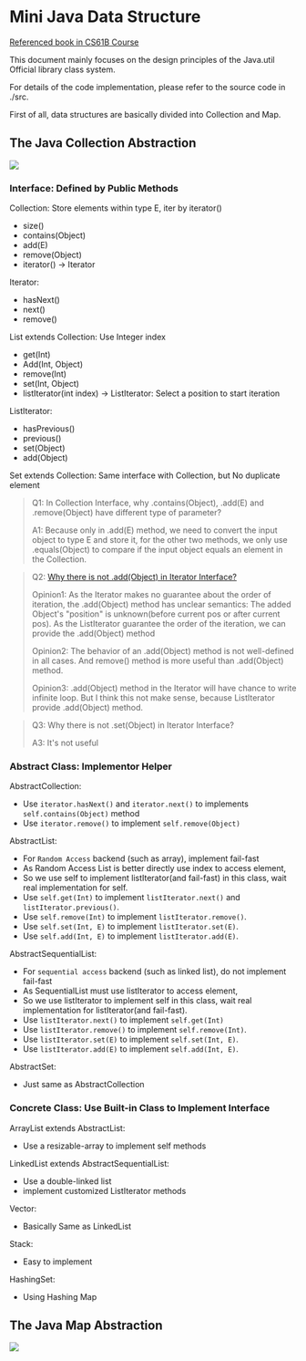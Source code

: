 # Mini Java Data Structure
[Referenced book in CS61B Course](https://inst.eecs.berkeley.edu/~cs61b/fa14/book2/data-structures.pdf)

This document mainly focuses on the design principles of the Java.util Official library class system.

For details of the code implementation, please refer to the source code in ./src.

First of all, data structures are basically divided into Collection and Map.


## The Java Collection Abstraction
![](https://obsidian-pictures-1306255178.cos.ap-beijing.myqcloud.com/20240322141508.png)
### Interface: Defined by Public Methods

Collection<E>: Store elements within type E, iter by iterator()
- size()
- contains(Object)
- add(E)
- remove(Object)
- iterator() -> Iterator

Iterator:
- hasNext()
- next()
- remove()

List extends Collection: Use Integer index
- get(Int)
- Add(Int, Object)
- remove(Int)
- set(Int, Object)
- listIterator(int index) -> ListIterator: Select a position to start iteration

ListIterator:
- hasPrevious()
- previous()
- set(Object)
- add(Object)

Set extends Collection: Same interface with Collection, but No duplicate element

> Q1: In Collection Interface, why .contains(Object), .add(E) and .remove(Object) 
> have different type of parameter?
> 
> A1: Because only in .add(E) method, we need to convert the input object to type E and store it, 
> for the other two methods, we only use .equals(Object) to compare 
> if the input object equals an element in the Collection.

> Q2: [Why there is not .add(Object) in Iterator Interface?](https://stackoverflow.com/questions/11196561/why-there-is-no-add-method-in-iterator-interface#:~:text=The%20sole%20purpose%20of%20an,the%20case%20of%20a%20HashSet%20)
>
> Opinion1: As the Iterator makes no guarantee about the order of iteration, the .add(Object) method
> has unclear semantics: The added Object's "position" is unknown(before current pos or after current pos).
> As the ListIterator guarantee the order of the iteration, we can provide the .add(Object) method
>
> Opinion2: The behavior of an .add(Object) method is not well-defined in all cases.
> And remove() method is more useful than .add(Object) method.
>
> Opinion3: .add(Object) method in the Iterator will have chance to write infinite
> loop. But I think this not make sense, because ListIterator provide .add(Object) method.

> Q3: Why there is not .set(Object) in Iterator Interface?
> 
> A3: It's not useful


### Abstract Class: Implementor Helper
AbstractCollection: 
- Use `iterator.hasNext()` and `iterator.next()` to implements `self.contains(Object)` method
- Use `iterator.remove()` to implement `self.remove(Object)`

AbstractList:
- For `Random Access` backend (such as array), implement fail-fast
- As Random Access List is better directly use index to access element,
- So we use self to implement listIterator(and fail-fast) in this class, wait real implementation for self.
- Use `self.get(Int)` to implement `listIterator.next()` and `listIterator.previous()`.
- Use `self.remove(Int)` to implement `listIterator.remove()`.
- Use `self.set(Int, E)` to implement `listIterator.set(E)`.
- Use `self.add(Int, E)` to implement `listIterator.add(E)`.

AbstractSequentialList:
- For `sequential access` backend (such as linked list), do not implement fail-fast
- As SequentialList must use listIterator to access element, 
- So we use listIterator to implement self in this class, wait real implementation for listIterator(and fail-fast).
- Use `listIterator.next()` to implement `self.get(Int)`
- Use `listIterator.remove()` to implement `self.remove(Int)`.
- Use `listIterator.set(E)` to implement `self.set(Int, E)`.
- Use `listIterator.add(E)` to implement `self.add(Int, E)`.

AbstractSet: 
- Just same as AbstractCollection


### Concrete Class: Use Built-in Class to Implement Interface

ArrayList extends AbstractList:
- Use a resizable-array to implement self methods

LinkedList extends AbstractSequentialList:
- Use a double-linked list
- implement customized ListIterator methods

Vector:
- Basically Same as LinkedList

Stack:
- Easy to implement

HashingSet:
- Using Hashing Map

## The Java Map Abstraction
![](https://obsidian-pictures-1306255178.cos.ap-beijing.myqcloud.com/20240322141615.png)
